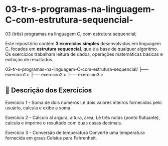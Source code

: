 # 03-tr-s-programas-na-linguagem-C-com-estrutura-sequencial-
03 (três) programas na linguagem C, com estrutura sequencial;

Este repositório contém **3 exercícios simples** desenvolvidos em linguagem C, focados em **estrutura sequencial**, que é a base de qualquer algoritmo. Os exercícios trabalham leitura de dados, operações matemáticas básicas e exibição de resultados.


03-tr-s-programas-na-linguagem-C-com-estrutura-sequencial/
├── exercicio1.c
├── exercicio2.c
├── exercicio3.c

## 📘 Descrição dos Exercícios

Exercicio 1 - Soma de dois números
Lê dois valores inteiros fornecidos pelo usuário, calcula e exibe a soma.

Exercicio 2 - Cálculo al argura, altura, area;
Lê três notas (ponto flutuante), calcula  e imprime o resultado com duas casas decimais.

 Exercicio 3 - Conversão de temperatura
Converte uma temperatura fornecida em graus Celsius para Fahrenheit.
